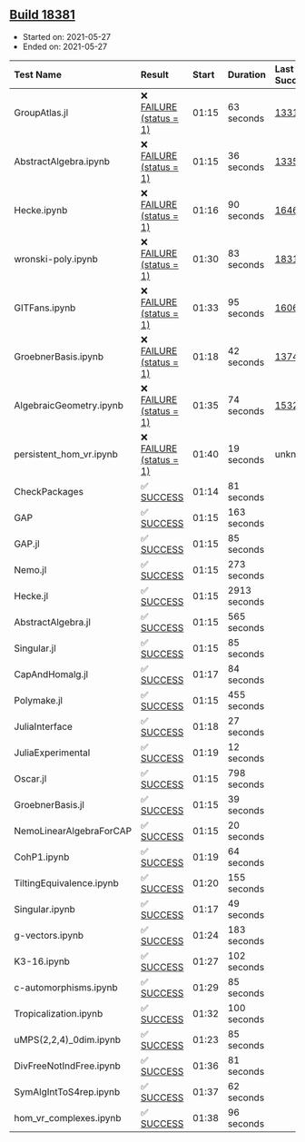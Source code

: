 ## [Build 18381](https://oscarci.mathematik.uni-kl.de/job/oscar/18381/)

* Started on: 2021-05-27
* Ended on: 2021-05-27

| Test Name    | Result | Start | Duration | Last Success | First Failure |
|:-------------|:-------|:------|:---------|:-------------|:--------------|
| GroupAtlas.jl | ❌ [FAILURE (status = 1)](https://oscarci.mathematik.uni-kl.de/job/oscar/18381/artifact/logs/build-18381/GroupAtlas.jl.log) | 01:15 | 63 seconds | [13311](https://oscarci.mathematik.uni-kl.de/job/oscar/13311/) | [13312](https://oscarci.mathematik.uni-kl.de/job/oscar/13312/) |
| AbstractAlgebra.ipynb | ❌ [FAILURE (status = 1)](https://oscarci.mathematik.uni-kl.de/job/oscar/18381/artifact/logs/build-18381/AbstractAlgebra.ipynb.log) | 01:15 | 36 seconds | [13355](https://oscarci.mathematik.uni-kl.de/job/oscar/13355/) | [13356](https://oscarci.mathematik.uni-kl.de/job/oscar/13356/) |
| Hecke.ipynb | ❌ [FAILURE (status = 1)](https://oscarci.mathematik.uni-kl.de/job/oscar/18381/artifact/logs/build-18381/Hecke.ipynb.log) | 01:16 | 90 seconds | [16463](https://oscarci.mathematik.uni-kl.de/job/oscar/16463/) | [16464](https://oscarci.mathematik.uni-kl.de/job/oscar/16464/) |
| wronski-poly.ipynb | ❌ [FAILURE (status = 1)](https://oscarci.mathematik.uni-kl.de/job/oscar/18381/artifact/logs/build-18381/wronski-poly.ipynb.log) | 01:30 | 83 seconds | [18314](https://oscarci.mathematik.uni-kl.de/job/oscar/18314/) | [18315](https://oscarci.mathematik.uni-kl.de/job/oscar/18315/) |
| GITFans.ipynb | ❌ [FAILURE (status = 1)](https://oscarci.mathematik.uni-kl.de/job/oscar/18381/artifact/logs/build-18381/GITFans.ipynb.log) | 01:33 | 95 seconds | [16068](https://oscarci.mathematik.uni-kl.de/job/oscar/16068/) | [16069](https://oscarci.mathematik.uni-kl.de/job/oscar/16069/) |
| GroebnerBasis.ipynb | ❌ [FAILURE (status = 1)](https://oscarci.mathematik.uni-kl.de/job/oscar/18381/artifact/logs/build-18381/GroebnerBasis.ipynb.log) | 01:18 | 42 seconds | [13748](https://oscarci.mathematik.uni-kl.de/job/oscar/13748/) | [13749](https://oscarci.mathematik.uni-kl.de/job/oscar/13749/) |
| AlgebraicGeometry.ipynb | ❌ [FAILURE (status = 1)](https://oscarci.mathematik.uni-kl.de/job/oscar/18381/artifact/logs/build-18381/AlgebraicGeometry.ipynb.log) | 01:35 | 74 seconds | [15322](https://oscarci.mathematik.uni-kl.de/job/oscar/15322/) | [15323](https://oscarci.mathematik.uni-kl.de/job/oscar/15323/) |
| persistent_hom_vr.ipynb | ❌ [FAILURE (status = 1)](https://oscarci.mathematik.uni-kl.de/job/oscar/18381/artifact/logs/build-18381/persistent_hom_vr.ipynb.log) | 01:40 | 19 seconds | unknown | unknown |
| CheckPackages | ✅ [SUCCESS](https://oscarci.mathematik.uni-kl.de/job/oscar/18381/artifact/logs/build-18381/CheckPackages.log) | 01:14 | 81 seconds |  |  |
| GAP | ✅ [SUCCESS](https://oscarci.mathematik.uni-kl.de/job/oscar/18381/artifact/logs/build-18381/GAP.log) | 01:15 | 163 seconds |  |  |
| GAP.jl | ✅ [SUCCESS](https://oscarci.mathematik.uni-kl.de/job/oscar/18381/artifact/logs/build-18381/GAP.jl.log) | 01:15 | 85 seconds |  |  |
| Nemo.jl | ✅ [SUCCESS](https://oscarci.mathematik.uni-kl.de/job/oscar/18381/artifact/logs/build-18381/Nemo.jl.log) | 01:15 | 273 seconds |  |  |
| Hecke.jl | ✅ [SUCCESS](https://oscarci.mathematik.uni-kl.de/job/oscar/18381/artifact/logs/build-18381/Hecke.jl.log) | 01:15 | 2913 seconds |  |  |
| AbstractAlgebra.jl | ✅ [SUCCESS](https://oscarci.mathematik.uni-kl.de/job/oscar/18381/artifact/logs/build-18381/AbstractAlgebra.jl.log) | 01:15 | 565 seconds |  |  |
| Singular.jl | ✅ [SUCCESS](https://oscarci.mathematik.uni-kl.de/job/oscar/18381/artifact/logs/build-18381/Singular.jl.log) | 01:15 | 85 seconds |  |  |
| CapAndHomalg.jl | ✅ [SUCCESS](https://oscarci.mathematik.uni-kl.de/job/oscar/18381/artifact/logs/build-18381/CapAndHomalg.jl.log) | 01:17 | 84 seconds |  |  |
| Polymake.jl | ✅ [SUCCESS](https://oscarci.mathematik.uni-kl.de/job/oscar/18381/artifact/logs/build-18381/Polymake.jl.log) | 01:15 | 455 seconds |  |  |
| JuliaInterface | ✅ [SUCCESS](https://oscarci.mathematik.uni-kl.de/job/oscar/18381/artifact/logs/build-18381/JuliaInterface.log) | 01:18 | 27 seconds |  |  |
| JuliaExperimental | ✅ [SUCCESS](https://oscarci.mathematik.uni-kl.de/job/oscar/18381/artifact/logs/build-18381/JuliaExperimental.log) | 01:19 | 12 seconds |  |  |
| Oscar.jl | ✅ [SUCCESS](https://oscarci.mathematik.uni-kl.de/job/oscar/18381/artifact/logs/build-18381/Oscar.jl.log) | 01:15 | 798 seconds |  |  |
| GroebnerBasis.jl | ✅ [SUCCESS](https://oscarci.mathematik.uni-kl.de/job/oscar/18381/artifact/logs/build-18381/GroebnerBasis.jl.log) | 01:15 | 39 seconds |  |  |
| NemoLinearAlgebraForCAP | ✅ [SUCCESS](https://oscarci.mathematik.uni-kl.de/job/oscar/18381/artifact/logs/build-18381/NemoLinearAlgebraForCAP.log) | 01:15 | 20 seconds |  |  |
| CohP1.ipynb | ✅ [SUCCESS](https://oscarci.mathematik.uni-kl.de/job/oscar/18381/artifact/logs/build-18381/CohP1.ipynb.log) | 01:19 | 64 seconds |  |  |
| TiltingEquivalence.ipynb | ✅ [SUCCESS](https://oscarci.mathematik.uni-kl.de/job/oscar/18381/artifact/logs/build-18381/TiltingEquivalence.ipynb.log) | 01:20 | 155 seconds |  |  |
| Singular.ipynb | ✅ [SUCCESS](https://oscarci.mathematik.uni-kl.de/job/oscar/18381/artifact/logs/build-18381/Singular.ipynb.log) | 01:17 | 49 seconds |  |  |
| g-vectors.ipynb | ✅ [SUCCESS](https://oscarci.mathematik.uni-kl.de/job/oscar/18381/artifact/logs/build-18381/g-vectors.ipynb.log) | 01:24 | 183 seconds |  |  |
| K3-16.ipynb | ✅ [SUCCESS](https://oscarci.mathematik.uni-kl.de/job/oscar/18381/artifact/logs/build-18381/K3-16.ipynb.log) | 01:27 | 102 seconds |  |  |
| c-automorphisms.ipynb | ✅ [SUCCESS](https://oscarci.mathematik.uni-kl.de/job/oscar/18381/artifact/logs/build-18381/c-automorphisms.ipynb.log) | 01:29 | 85 seconds |  |  |
| Tropicalization.ipynb | ✅ [SUCCESS](https://oscarci.mathematik.uni-kl.de/job/oscar/18381/artifact/logs/build-18381/Tropicalization.ipynb.log) | 01:32 | 100 seconds |  |  |
| uMPS(2,2,4)_0dim.ipynb | ✅ [SUCCESS](https://oscarci.mathematik.uni-kl.de/job/oscar/18381/artifact/logs/build-18381/uMPS-2-2-4-_0dim.ipynb.log) | 01:23 | 85 seconds |  |  |
| DivFreeNotIndFree.ipynb | ✅ [SUCCESS](https://oscarci.mathematik.uni-kl.de/job/oscar/18381/artifact/logs/build-18381/DivFreeNotIndFree.ipynb.log) | 01:36 | 81 seconds |  |  |
| SymAlgIntToS4rep.ipynb | ✅ [SUCCESS](https://oscarci.mathematik.uni-kl.de/job/oscar/18381/artifact/logs/build-18381/SymAlgIntToS4rep.ipynb.log) | 01:37 | 62 seconds |  |  |
| hom_vr_complexes.ipynb | ✅ [SUCCESS](https://oscarci.mathematik.uni-kl.de/job/oscar/18381/artifact/logs/build-18381/hom_vr_complexes.ipynb.log) | 01:38 | 96 seconds |  |  |
